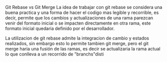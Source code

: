 Git Rebase vs Git Merge
La idea de trabajar con git rebase se considera una buena practica y una forma de hacer el codigo mas legible y recorrible, es decir, permite que los cambios y actualizaciones de una rama parezcan venir del formato inicial o se impacten directamente en otra rama, este formato inicial quedaria definido por el desarrollador. 

La utilizacion de git rebase admite la integracion de cambio y estados realizados, sin embargo esto lo permite tambien git merge, pero el git merge haria una fusión de las ramas, es decir se actualizaria la rama actual lo que conlleva a un recorrido de "branchs"disti